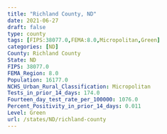 ```yaml
---
title: "Richland County, ND"
date: 2021-06-27
draft: false
type: county
tags: [FIPS:38077.0,FEMA:8.0,Micropolitan,Green]
categories: [ND]
County: Richland County
State: ND
FIPS: 38077.0
FEMA_Region: 8.0
Population: 16177.0
NCHS_Urban_Rural_Classification: Micropolitan
Tests_in_prior_14_days: 174.0
Fourteen_day_test_rate_per_100000: 1076.0
Percent_Positivity_in_prior_14_days: 0.011
Level: Green
url: /states/ND/richland-county
---
```



